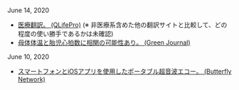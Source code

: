 June 14, 2020
* [医療翻訳。 (QLifePro)](http://translate.qlifepro.com/) (※ 非医療系含めた他の翻訳サイトと比較して、どの程度の使い勝手であるかは未確認)
* [母体体温と胎児心拍数に相関の可能性あり。 (Green Journal)](https://doi.org/10.1097/aog.0000000000003867)

June 10, 2020
* [スマートフォンとiOSアプリを使用したポータブル超音波エコー。 (Butterfly Network)](https://www.butterflynetwork.com/index.html)
